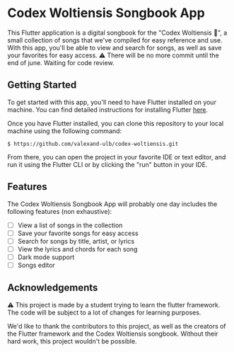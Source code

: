 # Codex Woltiensis Songbook App

This Flutter application is a digital songbook for the "Codex Woltiensis 🐇", a small collection of songs that we've compiled for easy reference and use. With this app, you'll be able to view and search for songs, as well as save your favorites for easy access.
⚠️ There will be no more commit until the end of june. Waiting for code review.
## Getting Started

To get started with this app, you'll need to have Flutter installed on your machine. You can find detailed instructions for installing Flutter [here](https://flutter.dev/docs/get-started/install).

Once you have Flutter installed, you can clone this repository to your local machine using the following command:

```
$ https://github.com/valexand-ulb/codex-woltiensis.git
```


From there, you can open the project in your favorite IDE or text editor, and run it using the Flutter CLI or by clicking the "run" button in your IDE.

## Features

The Codex Woltiensis Songbook App will probably one day includes the following features (non exhaustive):
- [ ] View a list of songs in the collection
- [ ] Save your favorite songs for easy access
- [ ] Search for songs by title, artist, or lyrics
- [ ] View the lyrics and chords for each song
- [ ]  Dark mode support
- [ ]  Songs editor

## Acknowledgements
⚠️ This project is made by a student trying to learn the flutter framework. The code will be subject to a lot of changes for learning purposes.

We'd like to thank the contributors to this project, as well as the creators of the Flutter framework and the Codex Woltiensis songbook. Without their hard work, this project wouldn't be possible.
